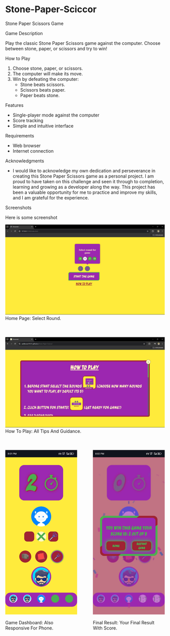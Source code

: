# Stone-Paper-Sciccor
Stone Paper Scissors Game

Game Description

Play the classic Stone Paper Scissors game against the computer. Choose between stone, paper, or scissors and try to win!

How to Play

1. Choose stone, paper, or scissors.
2. The computer will make its move.
3. Win by defeating the computer:
    - Stone beats scissors.
    - Scissors beats paper.
    - Paper beats stone.

Features

- Single-player mode against the computer
- Score tracking
- Simple and intuitive interface

Requirements

- Web browser
- Internet connection



Acknowledgments

- I would like to acknowledge my own dedication and perseverance in creating this Stone Paper Scissors game as a personal project. I am proud to have taken on this challenge and seen it through to completion, learning and growing as a developer along the way. This project has been a valuable opportunity for me to practice and improve my skills, and I am grateful for the experience.

Screenshots

Here is some screenshot

<img src="./Screenshot (308).png" width="900">
Home Page: Select Round.
<br><br>
<br><br>
<img src="./Screenshot (315).png" width="900">
How To Play: All Tips And Guidance.
<br><br>
<br><br>

<div style="display: flex; justify-content: space-between; align-items: center;">
  <div style="flex-basis: 45%;">
    <img src="./dashboard.jpeg" alt="dashboard Screen" width="300">
    <p>Game Dashboard: Also Responsive For Phone.</p>
  </div>
    <br><br><br><br>
  <div style="flex-basis: 45%;">
    <img src="./winningmodal.jpeg" alt="final Screen" width="300">
    <p>Final Result: Your Final Result With Score.</p>
  </div>
</div>
